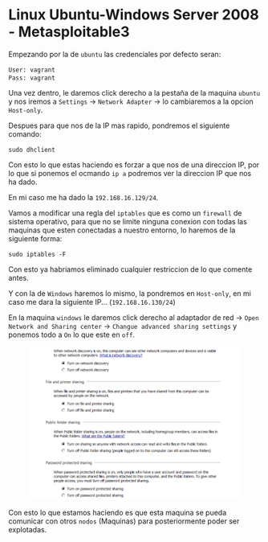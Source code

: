 # Linux Ubuntu-Windows Server 2008 - Metasploitable3

Empezando por la de `ubuntu` las credenciales por defecto seran:

```
User: vagrant
Pass: vagrant
```

Una vez dentro, le daremos click derecho a la pestaña de la maquina `ubuntu` y nos iremos a `Settings` -> `Network Adapter` -> lo cambiaremos a la opcion `Host-only`.

Despues para que nos de la IP mas rapido, pondremos el siguiente comando:

```shell
sudo dhclient
```

Con esto lo que estas haciendo es forzar a que nos de una direccion IP, por lo que si ponemos el ocmando `ip a` podremos ver la direccion IP que nos ha dado.

En mi caso me ha dado la `192.168.16.129/24`.

Vamos a modificar una regla del `iptables` que es como un `firewall` de sistema operativo, para que no se limite ninguna conexion con todas las maquinas que esten conectadas a nuestro entorno, lo haremos de la siguiente forma:

```shell
sudo iptables -F
```

Con esto ya habriamos eliminado cualquier restriccion de lo que comente antes.

Y con la de `Windows` haremos lo mismo, la pondremos en `Host-only`, en mi caso me dara la siguiente IP... (`192.168.16.130/24`)

En la maquina `windows` le daremos click derecho al adaptador de red -> `Open Network and Sharing center` -> `Changue advanced sharing settings` y ponemos todo a `On` lo que este en `off`.

<figure><img src="../../../.gitbook/assets/image (27) (1).png" alt=""><figcaption></figcaption></figure>

Con esto lo que estamos haciendo es que esta maquina se pueda comunicar con otros `nodos` (Maquinas) para posteriormente poder ser explotadas.
